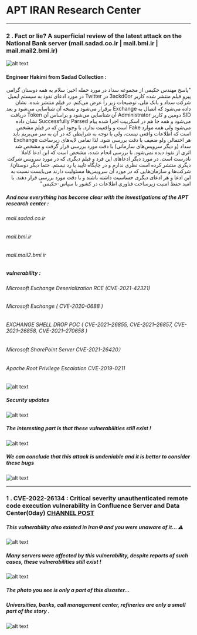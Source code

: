 # APT IRAN Research Center
-----------------------------------------------------------------
### 2 .  Fact or lie? A superficial review of the latest attack on the National Bank server (mail.sadad.co.ir | mail.bmi.ir | mail.mail2.bmi.ir) 

![alt text](https://github.com/APTIRAN/CENTER/blob/gh-pages/images/4-1-1.png?raw=true)

#### Engineer Hakimi from Sadad Collection :
<div dir="rtl">
"پاسخ مهندس حکیمی از مجموعه سداد در مورد حمله اخیر:
سلام به همه دوستان گرامی
پیرو فیلم منتشر شده کاربر 3ackd0or در Twitter در مورد ادعای نفوذ  به سیستم ایمیل شرکت سداد و بانک ملی، توضیحات زیر را عرض می‌کنم.
در فیلم منتشر شده، نشان داده می‌شود که اتصال به Exchange برقرار می‌شود و نسخه آن شناسایی می‌شود و بعد SID دومین و کاربر Administrator آن شناسایی می‌شود و براساس آن Token دریافت می‌شود و همه جا هم در اسکریپت اجرا شده پیام Successfully Parsed نشان داده می‌شود ولی همه موارد Fake است و واقعیت ندارد.
با وجود این که در فیلم مشخص است که اطلاعات واقعی نیست، ولی با توجه به شرایطی که در آن به سر می‌بریم باید هر احتمالی ولو ضعیف با دقت بررسی شود. لذا تمامی لایه‌های زیرساخت Exchange سداد (و دیگر سرویس‌های سازمانی) با دقت مورد بررسی قرار گرفت و مشخص شد اثری از نفوذ دیده نمی‌شود.
با بررسی انجام شده، مشخص است که این ادعا کاملا نادرست است.
در مورد دیگر ادعاهای این فرد و فیلم دیگری که در مورد سرویس شرکت دیگری منتشر کرده است نظری ندارم و در جایگاه تایید یا رد نیستم. حتما دیگر دوستان/شرکت‌ها و سازمان‌هایی که در مورد آن سرویس‌ها مسئولیت دارند می‌بایست نسبت به این ادعا و هر ادعای دیگری حساسیت داشته باشند و با دقت مورد بررسی قرار دهند.
با امید حفظ امنیت زیرساخت فناوری اطلاعات در کشور با سپاس-حکیمی"
</div>


##### And now everything has become clear with the investigations of the APT research center : 


###### mail.sadad.co.ir

###### mail.bmi.ir

###### mail.mail2.bmi.ir

##### vulnerability : 

###### Microsoft Exchange Deserialization RCE (CVE-2021-42321)

###### Microsoft Exchange ( CVE-2020-0688 )

###### EXCHANGE SHELL DROP POC ( CVE-2021–26855, CVE-2021–26857, CVE-2021–26858, CVE-2021–270658 )

###### Microsoft SharePoint Server CVE-2021-26420） 

###### Apache Root Privilege Escalation CVE-2019-0211

![alt text](https://github.com/APTIRAN/CENTER/blob/gh-pages/images/4-1-0.png?raw=true)

##### Security updates

![alt text](https://github.com/APTIRAN/CENTER/blob/gh-pages/images/4-1.png?raw=true)

##### The interesting part is that these vulnerabilities still exist ! 

![alt text](https://github.com/APTIRAN/CENTER/blob/gh-pages/images/4-1-2.png?raw=true)

##### We can conclude that this attack is undeniable and it is better to consider these bugs

![alt text](https://github.com/APTIRAN/CENTER/blob/gh-pages/images/4-1-3.jpg?raw=true)

-----------------------------------------------------------------
### 1 . CVE-2022-26134 : Critical severity unauthenticated remote code execution vulnerability in Confluence Server and Data Center(0day) [CHANNEL POST](https://t.me/c/1448596903/204)

##### This vulnerability also existed in Iran☫ and you were unaware of it... ⚠

![alt text](https://github.com/APTIRAN/CENTER/blob/gh-pages/images/1-1.jpg?raw=true)

##### Many servers were affected by this vulnerability, despite reports of such cases, these vulnerabilities still exist !

![alt text](https://github.com/APTIRAN/CENTER/blob/gh-pages/images/2-2.jpg?raw=true)

##### The photo you see is only a part of this disaster... 
##### Universities, banks, call management center, refineries are only a small part of the story .

![alt text](https://github.com/APTIRAN/CENTER/blob/gh-pages/images/1-3.jpg?raw=true)
